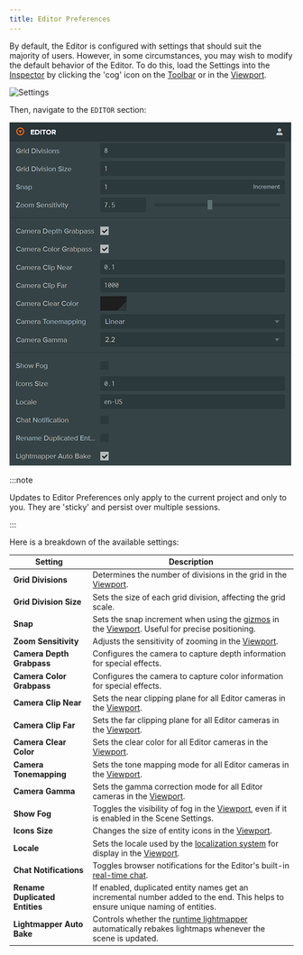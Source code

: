 ```yaml
---
title: Editor Preferences
---
```


By default, the Editor is configured with settings that should suit the majority of users. However, in some circumstances, you may wish to modify the default behavior of the Editor. To do this, load the Settings into the [Inspector](../inspector) by clicking the 'cog' icon on the [Toolbar](../toolbar) or in the [Viewport](../viewport).

![Settings](/img/user-manual/editor/toolbar/settings.png)

Then, navigate to the `EDITOR` section:

![Editor Settings](/img/user-manual/editor/interface/preferences.webp)

:::note

Updates to Editor Preferences only apply to the current project and only to you. They are 'sticky' and persist over multiple sessions.

:::

Here is a breakdown of the available settings:

| Setting                          | Description |
| -------------------------------- | ----------- |
| **Grid Divisions**               | Determines the number of divisions in the grid in the [Viewport](../viewport). |
| **Grid Division Size**           | Sets the size of each grid division, affecting the grid scale. |
| **Snap**                         | Sets the snap increment when using the [gizmos](../viewport#gizmos) in the [Viewport](../viewport). Useful for precise positioning. |
| **Zoom Sensitivity**             | Adjusts the sensitivity of zooming in the [Viewport](../viewport). |
| **Camera Depth Grabpass**        | Configures the camera to capture depth information for special effects. |
| **Camera Color Grabpass**        | Configures the camera to capture color information for special effects. |
| **Camera Clip Near**             | Sets the near clipping plane for all Editor cameras in the [Viewport](../viewport). |
| **Camera Clip Far**              | Sets the far clipping plane for all Editor cameras in the [Viewport](../viewport). |
| **Camera Clear Color**           | Sets the clear color for all Editor cameras in the [Viewport](../viewport). |
| **Camera Tonemapping**           | Sets the tone mapping mode for all Editor cameras in the [Viewport](../viewport). |
| **Camera Gamma**                 | Sets the gamma correction mode for all Editor cameras in the [Viewport](../viewport). |
| **Show Fog**                     | Toggles the visibility of fog in the [Viewport](../viewport), even if it is enabled in the Scene Settings. |
| **Icons Size**                   | Changes the size of entity icons in the [Viewport](../viewport). |
| **Locale**                       | Sets the locale used by the [localization system](/user-manual/user-interface/localization) for display in the [Viewport](../viewport). |
| **Chat Notifications**           | Toggles browser notifications for the Editor's built-in [real-time chat](../../realtime-collaboration#real-time-chat). |
| **Rename Duplicated Entities**   | If enabled, duplicated entity names get an incremental number added to the end. This helps to ensure unique naming of entities. |
| **Lightmapper Auto Bake**        | Controls whether the [runtime lightmapper](/user-manual/graphics/lighting/runtime-lightmaps) automatically rebakes lightmaps whenever the scene is updated. |

